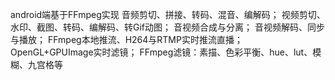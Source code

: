 android端基于FFmpeg实现
  音频剪切、拼接、转码、混音、编解码；
  视频剪切、水印、截图、转码、编解码、转Gif动图；
  音视频合成与分离；
  音视频解码、同步与播放；
  FFmpeg本地推流、H264与RTMP实时推流直播；
  OpenGL+GPUImage实时滤镜；
  FFmpeg滤镜：素描、色彩平衡、hue、lut、模糊、九宫格等
